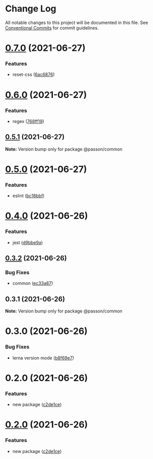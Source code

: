 # Change Log

All notable changes to this project will be documented in this file.
See [Conventional Commits](https://conventionalcommits.org) for commit guidelines.

# [0.7.0](https://github.com/fangmd/js-lib/compare/@passon/common@0.6.0...@passon/common@0.7.0) (2021-06-27)


### Features

* reset-css ([6ac6876](https://github.com/fangmd/js-lib/commit/6ac6876abe63dd95dd4bbda0c89da1803c8f5418))





# [0.6.0](https://github.com/fangmd/js-lib/compare/@passon/common@0.5.1...@passon/common@0.6.0) (2021-06-27)


### Features

* regex ([768ff19](https://github.com/fangmd/js-lib/commit/768ff19472263ee28eb347ed794e8c6ef5fbbf08))





## [0.5.1](https://github.com/fangmd/js-lib/compare/@passon/common@0.5.0...@passon/common@0.5.1) (2021-06-27)

**Note:** Version bump only for package @passon/common





# [0.5.0](https://github.com/fangmd/js-lib/compare/@passon/common@0.4.0...@passon/common@0.5.0) (2021-06-27)


### Features

* eslint ([bc18bbf](https://github.com/fangmd/js-lib/commit/bc18bbf2c63f1acb5166271f22e070a5df676133))





# [0.4.0](https://github.com/fangmd/js-lib/compare/@passon/common@0.3.2...@passon/common@0.4.0) (2021-06-26)


### Features

* jest ([d9bbe9a](https://github.com/fangmd/js-lib/commit/d9bbe9afa4e9247c0cd91ed6dcf2b143b0732b9a))





## [0.3.2](https://github.com/fangmd/js-lib/compare/@passon/common@0.3.1...@passon/common@0.3.2) (2021-06-26)


### Bug Fixes

* common ([ec33a87](https://github.com/fangmd/js-lib/commit/ec33a87e5f6c4759131d34e8ddc1a6f0614c704e))





## 0.3.1 (2021-06-26)

**Note:** Version bump only for package @passon/common





# 0.3.0 (2021-06-26)


### Bug Fixes

* lerna version mode ([b8f69e7](https://github.com/fangmd/js-lib/commit/b8f69e726fe8f21c05a591f13b1f9fd0c121407b))



# 0.2.0 (2021-06-26)


### Features

* new package ([c2de1ce](https://github.com/fangmd/js-lib/commit/c2de1cecd445329c27176c02d091bda13976a3d7))





# [0.2.0](https://github.com/fangmd/js-lib/compare/v0.1.3...v0.2.0) (2021-06-26)


### Features

* new package ([c2de1ce](https://github.com/fangmd/js-lib/commit/c2de1cecd445329c27176c02d091bda13976a3d7))

